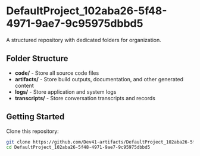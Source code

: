 # DefaultProject_102aba26-5f48-4971-9ae7-9c95975dbbd5
A structured repository with dedicated folders for organization.

## Folder Structure

- **code/** - Store all source code files
- **artifacts/** - Store build outputs, documentation, and other generated content
- **logs/** - Store application and system logs
- **transcripts/** - Store conversation transcripts and records

## Getting Started

Clone this repository:
```bash
git clone https://github.com/Dev41-artifacts/DefaultProject_102aba26-5f48-4971-9ae7-9c95975dbbd5
cd DefaultProject_102aba26-5f48-4971-9ae7-9c95975dbbd5
```
